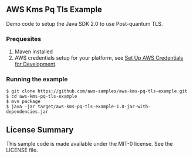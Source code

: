 ## AWS Kms Pq Tls Example

Demo code to setup the Java SDK 2.0 to use Post-quantum TLS.

### Prequesites
1. Maven installed
1. AWS credentials setup for your platform, see [Set Up AWS Credentials for Development](https://docs.aws.amazon.com/sdk-for-java/v2/developer-guide/setup-credentials.html).
### Running the example
```$bash
$ git clone https://github.com/aws-samples/aws-kms-pq-tls-example.git
$ cd aws-kms-pq-tls-example
$ mvn package
$ java -jar target/aws-kms-pq-tls-example-1.0-jar-with-dependencies.jar
```
## License Summary

This sample code is made available under the MIT-0 license. See the LICENSE file.
